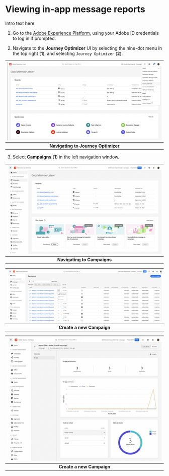 # Viewing in-app message reports

 Intro text here.

1. Go to the [Adobe Experience Platform](https://experience.adobe.com/#/platform), using your Adobe ID credentials to log in if prompted.

2. Navigate to the **Journey Optimizer** UI by selecting the nine-dot menu in the top right (**1**), and selecting `Journey Optimizer` (**2**).

| ![Navigating to Journey Optimizer](assets/ajo-nav.png?raw=true) |
| :---: |
| **Navigating to Journey Optimizer** |

3. Select **Campaigns** (**1**) in the left navigation window.

| ![Navigating to Campaigns](assets/ajo-campaigns.png?raw=true) |
| :---: |
| **Navigating to Campaigns** |

| ![Create a new Campaign](assets/ajo-report-nav.png?raw=true) |
| :---: |
| **Create a new Campaign** |

| ![Create a new Campaign](assets/ajo-report-details.png?raw=true) |
| :---: |
| **Create a new Campaign** |